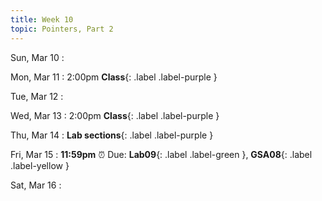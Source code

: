 ```yaml
---
title: Week 10
topic: Pointers, Part 2
---
```

Sun, Mar 10
: 

Mon, Mar 11
: 2:00pm **Class**{: .label .label-purple }


Tue, Mar 12
: 

Wed, Mar 13
: 2:00pm **Class**{: .label .label-purple } 


Thu, Mar 14
: **Lab sections**{: .label .label-purple }


Fri, Mar 15
: **11:59pm**  ⏰  Due: **Lab09**{: .label .label-green }, **GSA08**{: .label .label-yellow }


Sat, Mar 16
: 


